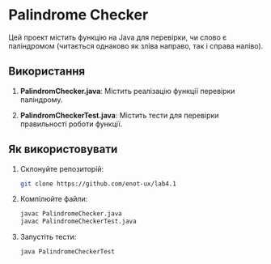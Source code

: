 # Palindrome Checker

Цей проект містить функцію на Java для перевірки, чи слово є паліндромом (читається однаково як зліва направо, так і справа наліво).

## Використання

1. **PalindromChecker.java**: Містить реалізацію функції перевірки паліндрому.

2. **PalindromCheckerTest.java**: Містить тести для перевірки правильності роботи функції.

## Як використовувати

1. Склонуйте репозиторій:

    ```bash
    git clone https://github.com/enot-ux/lab4.1
    ```

2. Компілюйте файли:

    ```bash
    javac PalindromeChecker.java
    javac PalindromeCheckerTest.java
    ```

3. Запустіть тести:

    ```bash
    java PalindromeCheckerTest
    ```



